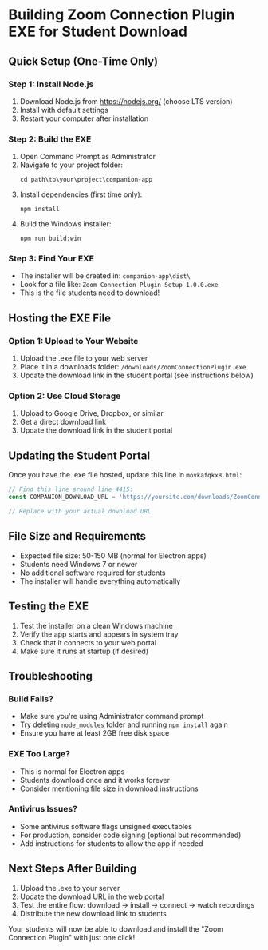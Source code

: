 # Building Zoom Connection Plugin EXE for Student Download

## Quick Setup (One-Time Only)

### Step 1: Install Node.js
1. Download Node.js from https://nodejs.org/ (choose LTS version)
2. Install with default settings
3. Restart your computer after installation

### Step 2: Build the EXE
1. Open Command Prompt as Administrator
2. Navigate to your project folder:
   ```
   cd path\to\your\project\companion-app
   ```
3. Install dependencies (first time only):
   ```
   npm install
   ```
4. Build the Windows installer:
   ```
   npm run build:win
   ```

### Step 3: Find Your EXE
- The installer will be created in: `companion-app\dist\`
- Look for a file like: `Zoom Connection Plugin Setup 1.0.0.exe`
- This is the file students need to download!

## Hosting the EXE File

### Option 1: Upload to Your Website
1. Upload the .exe file to your web server
2. Place it in a downloads folder: `/downloads/ZoomConnectionPlugin.exe`
3. Update the download link in the student portal (see instructions below)

### Option 2: Use Cloud Storage
1. Upload to Google Drive, Dropbox, or similar
2. Get a direct download link
3. Update the download link in the student portal

## Updating the Student Portal

Once you have the .exe file hosted, update this line in `movkafqkx8.html`:

```javascript
// Find this line around line 4415:
const COMPANION_DOWNLOAD_URL = 'https://yoursite.com/downloads/ZoomConnectionPlugin.exe';

// Replace with your actual download URL
```

## File Size and Requirements
- Expected file size: 50-150 MB (normal for Electron apps)
- Students need Windows 7 or newer
- No additional software required for students
- The installer will handle everything automatically

## Testing the EXE
1. Test the installer on a clean Windows machine
2. Verify the app starts and appears in system tray
3. Check that it connects to your web portal
4. Make sure it runs at startup (if desired)

## Troubleshooting

### Build Fails?
- Make sure you're using Administrator command prompt
- Try deleting `node_modules` folder and running `npm install` again
- Ensure you have at least 2GB free disk space

### EXE Too Large?
- This is normal for Electron apps
- Students download once and it works forever
- Consider mentioning file size in download instructions

### Antivirus Issues?
- Some antivirus software flags unsigned executables
- For production, consider code signing (optional but recommended)
- Add instructions for students to allow the app if needed

## Next Steps After Building
1. Upload the .exe to your server
2. Update the download URL in the web portal
3. Test the entire flow: download → install → connect → watch recordings
4. Distribute the new download link to students

Your students will now be able to download and install the "Zoom Connection Plugin" with just one click!